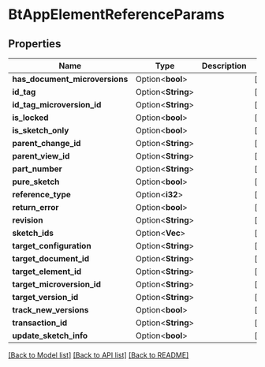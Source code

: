 # BtAppElementReferenceParams

## Properties

Name | Type | Description | Notes
------------ | ------------- | ------------- | -------------
**has_document_microversions** | Option<**bool**> |  | [optional]
**id_tag** | Option<**String**> |  | [optional]
**id_tag_microversion_id** | Option<**String**> |  | [optional]
**is_locked** | Option<**bool**> |  | [optional]
**is_sketch_only** | Option<**bool**> |  | [optional]
**parent_change_id** | Option<**String**> |  | [optional]
**parent_view_id** | Option<**String**> |  | [optional]
**part_number** | Option<**String**> |  | [optional]
**pure_sketch** | Option<**bool**> |  | [optional]
**reference_type** | Option<**i32**> |  | [optional]
**return_error** | Option<**bool**> |  | [optional]
**revision** | Option<**String**> |  | [optional]
**sketch_ids** | Option<**Vec<String>**> |  | [optional]
**target_configuration** | Option<**String**> |  | [optional]
**target_document_id** | Option<**String**> |  | [optional]
**target_element_id** | Option<**String**> |  | [optional]
**target_microversion_id** | Option<**String**> |  | [optional]
**target_version_id** | Option<**String**> |  | [optional]
**track_new_versions** | Option<**bool**> |  | [optional]
**transaction_id** | Option<**String**> |  | [optional]
**update_sketch_info** | Option<**bool**> |  | [optional]

[[Back to Model list]](../README.md#documentation-for-models) [[Back to API list]](../README.md#documentation-for-api-endpoints) [[Back to README]](../README.md)


